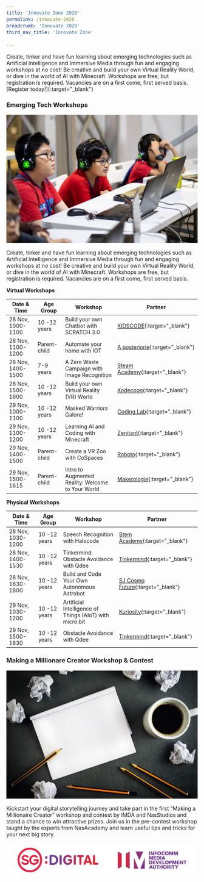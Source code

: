```yaml
---
title: 'Innovate Zone 2020'
permalink: /innovate-2020
breadcrumb: 'Innovate 2020'
third_nav_title: 'Innovate Zone'

---
```


Create, tinker and have fun learning about emerging technologies such as Artificial Intelligence and Immersive Media through fun and engaging workshops at no cost! Be creative and build your own Virtual Reality World, or dive in the world of AI with Minecraft. Workshops are free, but registration is required. Vacancies are on a first come, first served basis. [Register today!]{:target="_blank"} 


### **Emerging Tech Workshops**

![1](/images/innovate/Workshop.jpg)

Create, tinker and have fun learning about emerging technologies such as Artificial Intelligence and Immersive Media through fun and engaging workshops at no cost! Be creative and build your own Virtual Reality World, or dive in the world of AI with Minecraft. Workshops are free, but registration is required. Vacancies are on a first come, first served basis. 

**Virtual Workshops**

| Date & Time | Age Group | Workshop | Partner |
| --- | --- | --- | --- |
| 28 Nov, 1000-1100 | 10 -12 years | Build your own Chatbot with SCRATCH 3.0 | [KIDSCODE](http://www.kidscode.sg/){:target="_blank"} |
| 28 Nov, 1100-1200 | Parent-child | Automate your home with IOT | [A posteriorie](http://www.aposteriori.com.sg/){:target="_blank"} |
| 28 Nov, 1400-1500 | 7-9 years | 	A Zero Waste Campaign with Image Recognition | [Steam Academy](http://www.stemacademy.sg/){:target="_blank"} |
| 28 Nov, 1500-1600 | 10 -12 years | Build your own Virtual Reality (VR) World | [Kodecoon](http://www.kodecoonacademy.com/){:target="_blank"} |
| 29 Nov, 1000-1100 | 10 -12 years | Masked Warriors Galore! | [Coding Lab](http://www.codinglab.com.sg/){:target="_blank"} |
| 29 Nov, 1100-1200 | 10 -12 years | Learning AI and Coding with Minecraft | [Zenitant](https://www.zenitanteducation.com/){:target="_blank"} |
| 29 Nov, 1400-1500 | Parent-child | Create a VR Zoo with CoSpaces | [Roboto](http://www.roboto.sg/){:target="_blank"} |
| 29 Nov, 1500-1615 | Parent-child | Intro to Augmented Reality: Welcome to Your World | [Makerologie](http://www.makerologie.com/){:target="_blank"} |

**Physical Workshops**

| Date & Time | Age Group | Workshop | Partner |
| --- | --- | --- | --- |
| 28 Nov, 1030-1200 | 10 -12 years | Speech Recognition with Halocode | [Stem Academy](http://www.stemacademy.sg/){:target="_blank"} |
| 28 Nov, 1400-1530 | 10 -12 years | Tinkermind: Obstacle Avoidance with Qdee | [Tinkermind](http://www.tinkermind.sg/){:target="_blank"} |
| 28 Nov, 1630-1800 | 10 -12 years | Build and Code Your Own Autonomous Astrobot | [SJ Cosmo Future](https://sjcosmofuture.com/){:target="_blank"} |
| 29 Nov, 1030-1200 | 10 -12 years | Artificial Intelligence of Things (AIoT) with micro:bit | [Kuriosity](https://my-sgdcs.sgnet.gov.sg/personal/imda-ysoh/Documents/SGDW20/SGDW2020%20--%20Docs%20for%20sharing/kuriosity.sg){:target="_blank"} |
| 29 Nov, 1500-1630 | 10 -12 years | Obstacle Avoidance with Qdee | [Tinkermind](https://my-sgdcs.sgnet.gov.sg/personal/imda-ysoh/Documents/SGDW20/SGDW2020%20--%20Docs%20for%20sharing/tinkermind.sg){:target="_blank"} |


### **Making a Millionare Creator Workshop & Contest**

![2](/images/innovate/Storytelling.jpg)

Kickstart your digital storytelling journey and take part in the first “Making a Millionaire Creator” workshop and contest by IMDA and NasStudios and stand a chance to win attractive prizes. Join us in the pre-contest workshop taught by the experts from NasAcademy and learn useful tips and tricks for your next big story. 

![logos](/images/IMDA_Logo_v1.png)
